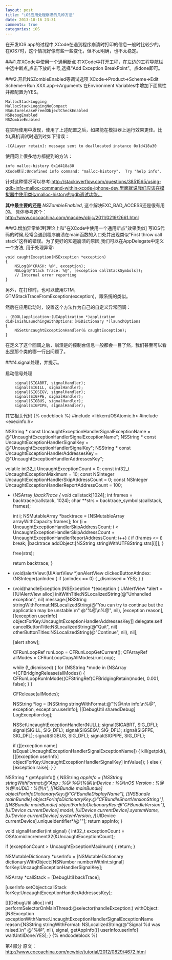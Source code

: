 ```yaml
---
layout: post
title: "iOS应用处理崩溃的几种方法"
date: 2013-10-16 23:31
comments: true
categories: iOS
---
```


在开发IOS app的过程中,XCode在遇到程序崩溃时打印的信息一般时比较少的。
在iOS7时，这个情况好像有些一些变化，但不太明确，也不太稳定。

###1.在XCode中使用一个通用断点
在XCode中打开工程，在左边的工程导航栏中选中断点,点击下放的＋号,选择“Add Exception BreakPoint”。点done即可。

###2.开启NSZombieEnabled等调试选项
XCode->Product->Scheme->Edit Scheme->Run XXX.app->Arguments
在Environment Variables中增加下面属性并都配置为YES。

```
MallocStackLogging
MallocStackLoggingNoCompact
NSAutoreleaseFreedObjectCheckEnabled
NSDebugEnabled
NSZombieEnabled
```

在实际使用中发现，使用了上述配置之后，如果能在模拟器上运行效果更佳。比如,真机调试时遇到过如下错误：

```
-[CALayer retain]: message sent to deallocated instance 0x1d418a30
```

使用网上很多地方都提到的方法：

```
info malloc-history 0x1d418a30
XCode提示:Undefined info command: "malloc-history".  Try "help info".
```
针对这种情况可以参考:http://stackoverflow.com/questions/3851565/using-gdb-info-malloc-command-within-xcode-iphone-dev,里面就说我们应该在模拟器中使用类似malloc-history的gdb调试功能。

**其中最主要的还是** *NSZombieEnabled*, 这个解决EXC_BAD_ACCESS还是很有用的。
具体参考这个：http://www.cocoachina.com/macdev/objc/2011/0219/2661.html

###3.增加异常处理[理论上和"在XCode中使用一个通用断点"效果类似]
写iOS代码的时候,经常会遇到程序崩溃在main函数的入口处并出现类似"First throw call stack"这样的错误。为了更好的知道崩溃的原因,我们可以在AppDelegate中定义一个方法, 用于处理异常:

```
void caughtException(NSException *exception) 
{  
	NSLog(@"CRASH: %@", exception);  
	NSLog(@"Stack Trace: %@", [exception callStackSymbols]);  
	// Internal error reporting 
} 
```
另外，在打印时，也可以使用GTM，GTMStackTraceFromException(exception)，跟系统的类似。

然后在应用启动时，设置这个方法作为自己的自定义异常回调： 

```
- (BOOL)application:(UIApplication *)application didFinishLaunchingWithOptions:(NSDictionary *)launchOptions 
{  
	NSSetUncaughtExceptionHandler(& caughtException); 
} 
```
在定义了这个回调之后，崩溃是的控制台信息一般都会一目了然，我们甚至可以看出是那个类的哪一行出问题了。

###4.signal处理，并提示。

启动信号处理

```
	signal(SIGABRT, signalHandler);
    signal(SIGILL, signalHandler);
    signal(SIGSEGV, signalHandler);
    signal(SIGFPE, signalHandler);
    signal(SIGBUS, signalHandler);
    signal(SIGPIPE, signalHandler);
```

其它相关代码
{% codeblock %}
#include <libkern/OSAtomic.h>
#include <execinfo.h>

NSString * const UncaughtExceptionHandlerSignalExceptionName = @"UncaughtExceptionHandlerSignalExceptionName";
NSString * const UncaughtExceptionHandlerSignalKey = @"UncaughtExceptionHandlerSignalKey";
NSString * const UncaughtExceptionHandlerAddressesKey = @"UncaughtExceptionHandlerAddressesKey";

volatile int32_t UncaughtExceptionCount = 0;
const int32_t UncaughtExceptionMaximum = 10;
const NSInteger UncaughtExceptionHandlerSkipAddressCount = 0;
const NSInteger UncaughtExceptionHandlerReportAddressCount = 100;

+ (NSArray *)backTrace
{
  void* callstack[1024];
  int frames = backtrace(callstack, 1024);
  char **strs = backtrace_symbols(callstack, frames);
  
  int i;
  NSMutableArray *backtrace = [NSMutableArray arrayWithCapacity:frames];
  for (i = UncaughtExceptionHandlerSkipAddressCount;
       i < UncaughtExceptionHandlerSkipAddressCount + UncaughtExceptionHandlerReportAddressCount;
       i++)
  {
    if (frames <= i)
      break;
    [backtrace addObject:[NSString stringWithUTF8String:strs[i]]];
  }
  
  free(strs);
  
  return backtrace;
}

- (void)alertView:(UIAlertView *)anAlertView clickedButtonAtIndex:(NSInteger)anIndex
{
  if (anIndex == 0) {
    _dismissed = YES;
  }
}

- (void)handleException:(NSException *)exception
{
  UIAlertView *alert = [[UIAlertView alloc] initWithTitle:NSLocalizedString(@"Unhandled exception", nil)
                                                  message:[NSString stringWithFormat:NSLocalizedString(@"You can try to continue but the application may be unstable.\n" @"%@\n%@", nil), [exception reason], [[exception userInfo] objectForKey:UncaughtExceptionHandlerAddressesKey]]
                                                 delegate:self
                                        cancelButtonTitle:NSLocalizedString(@"Quit", nil)
                                        otherButtonTitles:NSLocalizedString(@"Continue", nil), nil];
  
  [alert show];
  
  CFRunLoopRef runLoop = CFRunLoopGetCurrent();
  CFArrayRef allModes = CFRunLoopCopyAllModes(runLoop);
  
  while (!_dismissed) {
    for (NSString *mode in (NSArray *)CFBridgingRelease(allModes)) {
      CFRunLoopRunInMode((CFStringRef)CFBridgingRetain(mode), 0.001, false);
    }
  }
  
  CFRelease(allModes);
  
  NSString *log = [NSString stringWithFormat:@"%@\n\n info:\n%@", exception, exception.userInfo];
  [[DebugUtil sharedDebug] LogException:log];
  
  NSSetUncaughtExceptionHandler(NULL);
  signal(SIGABRT, SIG_DFL);
  signal(SIGILL, SIG_DFL);
  signal(SIGSEGV, SIG_DFL);
  signal(SIGFPE, SIG_DFL);
  signal(SIGBUS, SIG_DFL);
  signal(SIGPIPE, SIG_DFL);
  
  if ([[exception name] isEqual:UncaughtExceptionHandlerSignalExceptionName]) {
    kill(getpid(), [[[exception userInfo] objectForKey:UncaughtExceptionHandlerSignalKey] intValue]);
  } else {
    [exception raise];
  }
}

NSString * getAppInfo()
{
  NSString *appInfo = [NSString stringWithFormat:@"App : %@ %@(%@)\nDevice : %@\nOS Version : %@ %@\nUDID : %@\n",
                       [[NSBundle mainBundle] objectForInfoDictionaryKey:@"CFBundleDisplayName"],
                       [[NSBundle mainBundle] objectForInfoDictionaryKey:@"CFBundleShortVersionString"],
                       [[NSBundle mainBundle] objectForInfoDictionaryKey:@"CFBundleVersion"],
                       [UIDevice currentDevice].model,
                       [UIDevice currentDevice].systemName,
                       [UIDevice currentDevice].systemVersion,
                       /*[UIDevice currentDevice].uniqueIdentifier*/@""];
  return appInfo;
}

void signalHandler(int signal)
{
  int32_t exceptionCount = OSAtomicIncrement32(&UncaughtExceptionCount);
  
  if (exceptionCount > UncaughtExceptionMaximum) {
    return;
  }
  
  NSMutableDictionary *userInfo = [NSMutableDictionary dictionaryWithObject:[NSNumber numberWithInt:signal] forKey:UncaughtExceptionHandlerSignalKey];
  
  NSArray *callStack = [DebugUtil backTrace];
  
  [userInfo setObject:callStack forKey:UncaughtExceptionHandlerAddressesKey];
  
  [[[DebugUtil alloc] init] performSelectorOnMainThread:@selector(handleException:) withObject: [NSException exceptionWithName:UncaughtExceptionHandlerSignalExceptionName reason:[NSString stringWithFormat: NSLocalizedString(@"Signal %d was raised.\n" @"%@", nil), signal, getAppInfo()] userInfo:userInfo] waitUntilDone:YES];
}
{% endcodeblock %}

第4部分 原文：http://www.cocoachina.com/newbie/tutorial/2012/0829/4672.html
